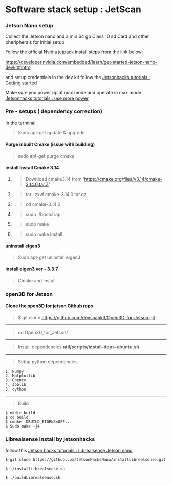 # Software stack setup : JetScan

### Jetson Nano setup 

Collect the Jetson nano and a min 64 gb Class 10 sd Card and other pheripherals for initial setup

Follow the official Nvidia jetpack install steps from the link below:

https://developer.nvidia.com/embedded/learn/get-started-jetson-nano-devkit#intro

and setup credentials in the dev kit follow the [Jetsonhacks tutorials : Getting started ](https://www.youtube.com/watch?v=km0yT99eVTY)

Make sure you power up at max mode and operate in max mode [Jetsonhacks tutorials : use more power](https://www.youtube.com/watch?v=jq1OqBe267A)

### Pre - setups ( dependency correction)

In the terminal

>Sudo apt-get update & upgrade

#### Purge inbuilt Cmake (issue with building) 
>sudo apt-get purge cmake

#### install Install Cmake 3.14

1. >Download cmake3.14 from 'https://cmake.org/files/v3.14/cmake-3.14.0.tar.Z'
2. >tar -zxvf cmake-3.14.0.tar.gz
3. >cd cmake-3.14.0
4. >sudo ./bootstrap 
5. >sudo make
6. >sudo make install

#### uninstall eigen3

>Sudo apt-get uninstall eigen3

#### install eigen3 ver - 3.3.7

>Cmake and install

### open3D for Jetson  

#### Clone the open3D for jetson Github repo

>$ git clone https://github.com/devshank3/Open3D-for-Jetson.git
-------------------------------------------------------------
>cd Open3D_for_Jetson/
-------------------------------------------------------------
>Install dependencies **util/scripts/install-deps-ubuntu.sh**
-------------------------------------------------------------
>Setup python dependencies 

	1. Numpy
	2. Matplotlib
	3. Opencv 
	4. Joblib
	5. cython
  
-------------------------------------------------------------

>Build 
```
$ mkdir build
$ cd build
$ cmake -DBUILD_EIGEN3=OFF..
$ Sudo make -j4 
```
### Librealsense Install by jetsonhacks

follow this [Jetson hacks tutorials : Librealsense Jetson nano](https://www.youtube.com/watch?v=lL3zxwN5Lnw)

```
$ git clone https://github.com/JetsonHacksNano/installLibrealsense.git

$ ./installLibrealsense.sh

$ ./buildLibrealsense.sh
```
